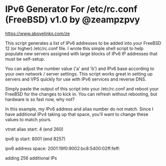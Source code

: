 # IPv6 Generator For /etc/rc.conf (FreeBSD) v1.0 by @zeampzpvy
https://www.abovelinks.com/ze

 This script generates a list of IPv6 addresses to be added
 into your FreeBSD 12 (or higher) /etc/rc.conf file. I wrote this
 simple shell script to help populate new servers assigned with
 large blocks of IPv6 IP addresses that must be self-setup.

 You can adjust the number value ('a' and 'b') and IPv6 base
 according to your own network / server settings. This script
 works great in setting up servers and VPS quickly for use
 with IPv6 services and reverse DNS.

 Simply paste the output of this script into your /etc/rc.conf
 and reboot your FreeBSD for the changes to kick in. You can
 refresh without rebooting, but hardware is so fast now, why not?

 In this example, my IPv6 address and alias number do not match.
 Since I have additional IPv4 taking up that space, you'll want
 to change these values to match yours.

vtnet alias start: 4 (end 260)

ipv6 ip start: 8001 (end 8257)

ipv6 address space: 2001:19f0:9002:bc8:5400:02ff:feff:

adding 256 additional IPs
